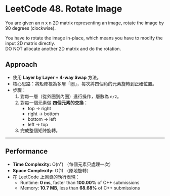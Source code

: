 # LeetCode 48. Rotate Image
You are given an n x n 2D matrix representing an image, rotate the image by 90 degrees (clockwise).<br>

You have to rotate the image in-place, which means you have to modify the input 2D matrix directly.<br>
DO NOT allocate another 2D matrix and do the rotation.

## Approach
- 使用 **Layer by Layer + 4-way Swap** 方法。  
- 核心思路：將矩陣視為多層「圈」，每次將四個角的元素旋轉到正確位置。  
- 步驟：  
  1. 對每一層（從外圈到內圈）進行操作，層數為 `n/2`。  
  2. 對每一個元素做 **四個元素的交換**：  
     - top → right  
     - right → bottom  
     - bottom → left  
     - left → top  
  3. 完成整個矩陣旋轉。  

---

## Performance
- **Time Complexity:** O(n²) （每個元素只處理一次）  
- **Space Complexity:** O(1) （原地旋轉）  
- 在 LeetCode 上測資的執行表現：  
  - Runtime: **0 ms**, faster than **100.00%** of C++ submissions  
  - Memory: **10.7 MB**, less than **68.68%** of C++ submissions
